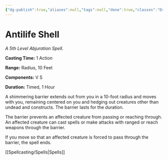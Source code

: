 ```yaml
---
{"dg-publish":true,"aliases":null,"tags":null,"done":true,"classes":"Druid,","spellLevel":5,"school":"Abjuration","source":"PHB","permalink":"/spells/antilife-shell/","dgHomeLink":false,"dgPassFrontmatter":true}
---
```


# Antilife Shell
*A 5th Level Abjuration Spell.*

**Casting Time:** 1 Action

**Range:** Radius, 10 Feet

**Components:** V S 

**Duration:** Timed, 1 Hour

A shimmering barrier extends out from you in a 10-foot radius and moves with you, remaining centered on you and hedging out creatures other than undead and constructs. The barrier lasts for the duration.



The barrier prevents an affected creature from passing or reaching through. An affected creature can cast spells or make attacks with ranged or reach weapons through the barrier.



If you move so that an affected creature is forced to pass through the barrier, the spell ends.

[[Spellcasting/Spells|Spells]]